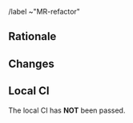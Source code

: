 <!--
Please read this!

If your Merge Request is not ready, please mark it with a WIP tag.
If your Merge Request is ready to review, please set the assignee
and remove the WIP tag.
-->

/label ~"MR-refactor"

## Rationale

<!--
Please describe the reason why you do the refactor in this Merge Request.
-->

## Changes

<!--
Please give a summary of the changes in this Merge Request.
-->

## Local CI

<!--
Please run local CI before submitting this Merge Request or removing the WIP tag.
If the CI has passed successfully, remove the "**NOT**" below.
-->

The local CI has **NOT** been passed.
